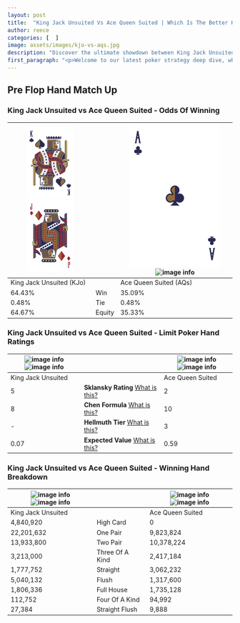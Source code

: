 ```yaml
---
layout: post
title:  "King Jack Unsuited Vs Ace Queen Suited | Which Is The Better Hand In Poker? A Complete Guide"
author: reece
categories: [  ]
image: assets/images/kjo-vs-aqs.jpg
description: "Discover the ultimate showdown between King Jack Unsuited and Ace Queen Suited in poker! Uncover the odds, strategies, and scenarios where one hand triumphs over the other. Get ready to up your poker game with this thrilling analysis."
first_paragraph: "<p>Welcome to our latest poker strategy deep dive, where we're pitting two distinct hands against each other in a high-stakes showdown: King Jack Unsuited vs Ace Queen Suited.</p><p>In the dynamic world of poker, every decision counts, and knowing which hand holds the upper hand is key to your success at the table.</p><p>In this article, we'll dissect these two hands, explore the scenarios where one dominates the other, and equip you with the knowledge to make strategic choices that can tip the odds in your favor.</p><p>Get ready to unravel the intriguing dynamics of these poker hands and elevate your game to new heights.</p>"
---
```




[comment]: # (sp0)

## Pre Flop Hand Match Up

<div class="table hand-ratings" markdown="1"> 



### King Jack Unsuited vs Ace Queen Suited - Odds Of Winning


    
| ![image info](assets/images/hand1/K.png) ![image info](assets/images/hand1/jo.png) |  | ![image info](assets/images/hand2/A.png) ![image info](assets/images/hand2/qs.png) |
| -------- | -------- | -------- |
| King Jack Unsuited (KJo) |  | Ace Queen Suited (AQs) |
| 64.43% | Win | 35.09% |
| 0.48% | Tie | 0.48% |
| 64.67% | Equity | 35.33% |




[comment]: # (sp1)



### King Jack Unsuited vs Ace Queen Suited - Limit Poker Hand Ratings


    
| ![image info](https://www.riverpairs.com/assets/images/hand1/K.png) ![image info](https://www.riverpairs.com/assets/images/hand1/jo.png) |  | ![image info](https://www.riverpairs.com/assets/images/hand2/A.png) ![image info](https://www.riverpairs.com/assets/images/hand2/qs.png) |
| -------- | -------- | -------- |
| King Jack Unsuited |  | Ace Queen Suited |
| 5 | **Sklansky Rating** [What is this?](/sklansky-rating-explained) | 2 |
| 8 | **Chen Formula** [What is this?](/chen-formula-explained) | 10 |
| - | **Hellmuth Tier** [What is this?](/Hellmuth-tier-explained) | 3 |
| 0.07 | **Expected Value** [What is this?](/expected-value-explained) | 0.59 |




[comment]: # (sp2)



### King Jack Unsuited vs Ace Queen Suited - Winning Hand Breakdown


    
| ![image info](https://www.riverpairs.com/assets/images/hand1/K.png) ![image info](https://www.riverpairs.com/assets/images/hand1/jo.png) |  | ![image info](https://www.riverpairs.com/assets/images/hand2/A.png) ![image info](https://www.riverpairs.com/assets/images/hand2/qs.png) |
| -------- | -------- | -------- |
| King Jack Unsuited |  | Ace Queen Suited |
| 4,840,920 | High Card | 0 |
| 22,201,632 | One Pair | 9,823,824 |
| 13,933,800 | Two Pair | 10,378,224 |
| 3,213,000 | Three Of A Kind | 2,417,184 |
| 1,777,752 | Straight | 3,062,232 |
| 5,040,132 | Flush | 1,317,600 |
| 1,806,336 | Full House | 1,735,128 |
| 112,752 | Four Of A Kind | 94,992 |
| 27,384 | Straight Flush | 9,888 |




[comment]: # (sp3)



</div>

[comment]: # (sp4)



[comment]: # (sp5)

